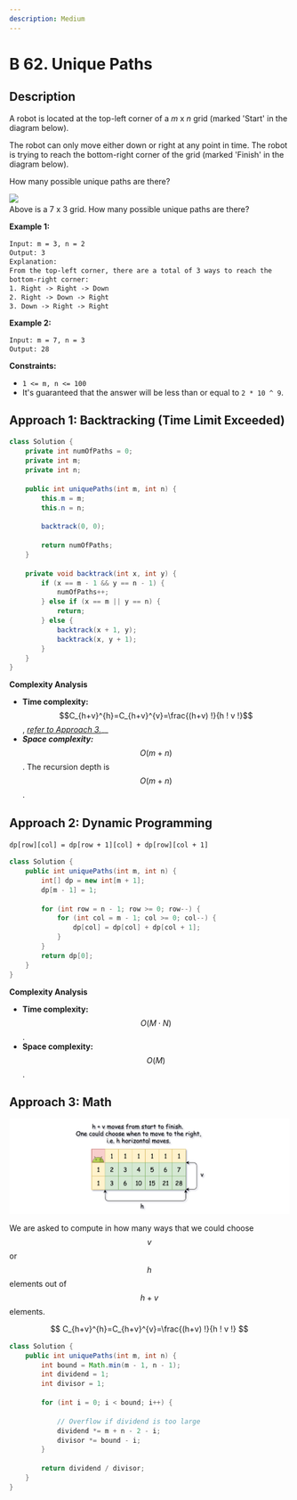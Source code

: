 ```yaml
---
description: Medium
---
```


# B 62. Unique Paths

## Description

A robot is located at the top-left corner of a _m_ x _n_ grid \(marked 'Start' in the diagram below\).

The robot can only move either down or right at any point in time. The robot is trying to reach the bottom-right corner of the grid \(marked 'Finish' in the diagram below\).

How many possible unique paths are there?

![](https://assets.leetcode.com/uploads/2018/10/22/robot_maze.png)  
Above is a 7 x 3 grid. How many possible unique paths are there?

**Example 1:**

```text
Input: m = 3, n = 2
Output: 3
Explanation:
From the top-left corner, there are a total of 3 ways to reach the bottom-right corner:
1. Right -> Right -> Down
2. Right -> Down -> Right
3. Down -> Right -> Right
```

**Example 2:**

```text
Input: m = 7, n = 3
Output: 28
```

**Constraints:**

* `1 <= m, n <= 100`
* It's guaranteed that the answer will be less than or equal to `2 * 10 ^ 9`.

## Approach 1: Backtracking \(Time Limit Exceeded\)

```java
class Solution {
    private int numOfPaths = 0;
    private int m;
    private int n;

    public int uniquePaths(int m, int n) {
        this.m = m;
        this.n = n;

        backtrack(0, 0);

        return numOfPaths;
    }

    private void backtrack(int x, int y) {
        if (x == m - 1 && y == n - 1) {
            numOfPaths++;
        } else if (x == m || y == n) {
            return;
        } else {
            backtrack(x + 1, y);
            backtrack(x, y + 1);
        }
    }
}
```

**Complexity Analysis**

* **Time complexity:** $$C_{h+v}^{h}=C_{h+v}^{v}=\frac{(h+v) !}{h ! v !}$$ , [_refer to Approach 3._](b-62.-unique-paths.md#approach-3-math)\_\_
* _**Space complexity:**_ $$O(m + n )$$. The recursion depth is $$O(m + n)$$.

## Approach 2: Dynamic Programming

`dp[row][col] = dp[row + 1][col] + dp[row][col + 1]`  

```java
class Solution {
    public int uniquePaths(int m, int n) {
        int[] dp = new int[m + 1];
        dp[m - 1] = 1;

        for (int row = n - 1; row >= 0; row--) {
            for (int col = m - 1; col >= 0; col--) {
                dp[col] = dp[col] + dp[col + 1];
            }
        }
        return dp[0];
    }
}
```

**Complexity Analysis**

* **Time complexity:** $$O(M\cdot N)$$.
* **Space complexity:** $$O(M)$$.

## Approach 3: Math

![](../../../.gitbook/assets/image%20%28101%29.png)

We are asked to compute in how many ways that we could choose $$v$$ or $$h$$ elements out of $$h + v$$ elements.

$$
C_{h+v}^{h}=C_{h+v}^{v}=\frac{(h+v) !}{h ! v !}
$$

```java
class Solution {
    public int uniquePaths(int m, int n) {
        int bound = Math.min(m - 1, n - 1);
        int dividend = 1;
        int divisor = 1;

        for (int i = 0; i < bound; i++) {

            // Overflow if dividend is too large
            dividend *= m + n - 2 - i;
            divisor *= bound - i;
        }

        return dividend / divisor;
    }
}
```



